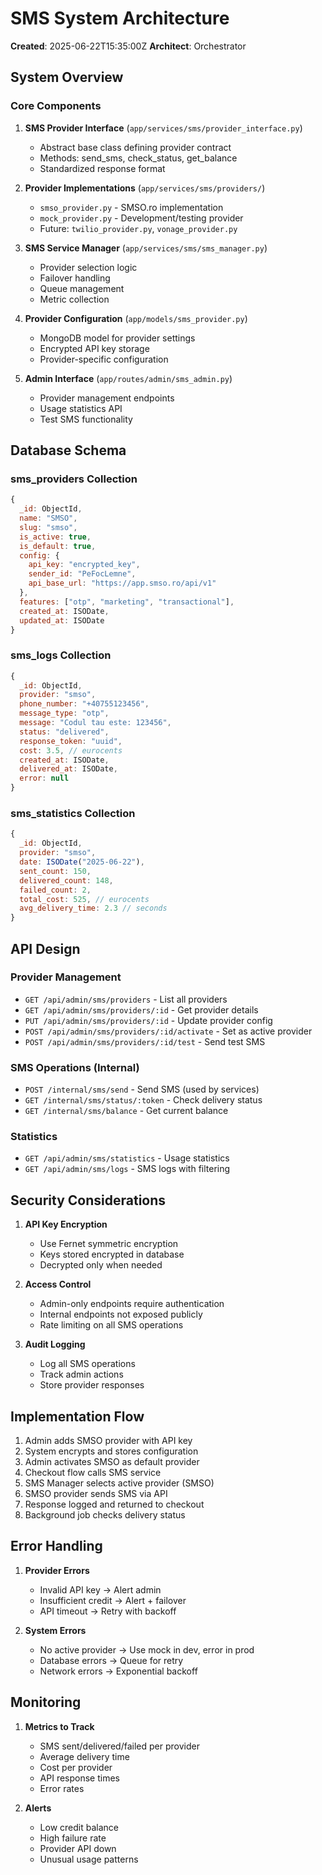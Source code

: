 # SMS System Architecture

**Created**: 2025-06-22T15:35:00Z
**Architect**: Orchestrator

## System Overview

### Core Components

1. **SMS Provider Interface** (`app/services/sms/provider_interface.py`)
   - Abstract base class defining provider contract
   - Methods: send_sms, check_status, get_balance
   - Standardized response format

2. **Provider Implementations** (`app/services/sms/providers/`)
   - `smso_provider.py` - SMSO.ro implementation
   - `mock_provider.py` - Development/testing provider
   - Future: `twilio_provider.py`, `vonage_provider.py`

3. **SMS Service Manager** (`app/services/sms/sms_manager.py`)
   - Provider selection logic
   - Failover handling
   - Queue management
   - Metric collection

4. **Provider Configuration** (`app/models/sms_provider.py`)
   - MongoDB model for provider settings
   - Encrypted API key storage
   - Provider-specific configuration

5. **Admin Interface** (`app/routes/admin/sms_admin.py`)
   - Provider management endpoints
   - Usage statistics API
   - Test SMS functionality

## Database Schema

### sms_providers Collection
```javascript
{
  _id: ObjectId,
  name: "SMSO",
  slug: "smso",
  is_active: true,
  is_default: true,
  config: {
    api_key: "encrypted_key",
    sender_id: "PeFocLemne",
    api_base_url: "https://app.smso.ro/api/v1"
  },
  features: ["otp", "marketing", "transactional"],
  created_at: ISODate,
  updated_at: ISODate
}
```

### sms_logs Collection
```javascript
{
  _id: ObjectId,
  provider: "smso",
  phone_number: "+40755123456",
  message_type: "otp",
  message: "Codul tau este: 123456",
  status: "delivered",
  response_token: "uuid",
  cost: 3.5, // eurocents
  created_at: ISODate,
  delivered_at: ISODate,
  error: null
}
```

### sms_statistics Collection
```javascript
{
  _id: ObjectId,
  provider: "smso",
  date: ISODate("2025-06-22"),
  sent_count: 150,
  delivered_count: 148,
  failed_count: 2,
  total_cost: 525, // eurocents
  avg_delivery_time: 2.3 // seconds
}
```

## API Design

### Provider Management
- `GET /api/admin/sms/providers` - List all providers
- `GET /api/admin/sms/providers/:id` - Get provider details
- `PUT /api/admin/sms/providers/:id` - Update provider config
- `POST /api/admin/sms/providers/:id/activate` - Set as active provider
- `POST /api/admin/sms/providers/:id/test` - Send test SMS

### SMS Operations (Internal)
- `POST /internal/sms/send` - Send SMS (used by services)
- `GET /internal/sms/status/:token` - Check delivery status
- `GET /internal/sms/balance` - Get current balance

### Statistics
- `GET /api/admin/sms/statistics` - Usage statistics
- `GET /api/admin/sms/logs` - SMS logs with filtering

## Security Considerations

1. **API Key Encryption**
   - Use Fernet symmetric encryption
   - Keys stored encrypted in database
   - Decrypted only when needed

2. **Access Control**
   - Admin-only endpoints require authentication
   - Internal endpoints not exposed publicly
   - Rate limiting on all SMS operations

3. **Audit Logging**
   - Log all SMS operations
   - Track admin actions
   - Store provider responses

## Implementation Flow

1. Admin adds SMSO provider with API key
2. System encrypts and stores configuration
3. Admin activates SMSO as default provider
4. Checkout flow calls SMS service
5. SMS Manager selects active provider (SMSO)
6. SMSO provider sends SMS via API
7. Response logged and returned to checkout
8. Background job checks delivery status

## Error Handling

1. **Provider Errors**
   - Invalid API key → Alert admin
   - Insufficient credit → Alert + failover
   - API timeout → Retry with backoff

2. **System Errors**
   - No active provider → Use mock in dev, error in prod
   - Database errors → Queue for retry
   - Network errors → Exponential backoff

## Monitoring

1. **Metrics to Track**
   - SMS sent/delivered/failed per provider
   - Average delivery time
   - Cost per provider
   - API response times
   - Error rates

2. **Alerts**
   - Low credit balance
   - High failure rate
   - Provider API down
   - Unusual usage patterns